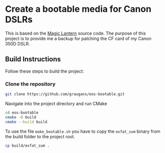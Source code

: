 # Create a bootable media for Canon DSLRs

This is based on the [Magic Lantern](https://www.magiclantern.fm/) source code. The purpose of this project is to 
provide me a backup for patching the CF card of my Canon 350D DSLR.


## Build Instructions

Follow these steps to build the project:

### Clone the repository

```sh
git clone https://github.com/graugans/eos-bootable.git
```

Navigate into the project directory and run CMake

```sh
cd eos-bootable
cmake -B build
cmake --build build
```

To use the file `make_bootable.sh` you have to copy the `exfat_sum` binary from the build folder to the project root.

```sh
cp build/exfat_sum .
```
